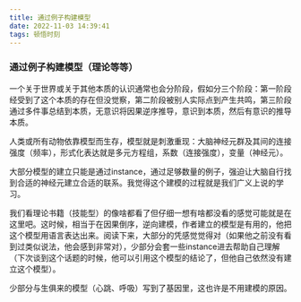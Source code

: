 ```yaml
---
title: 通过例子构建模型
date: 2022-11-03 14:39:41
tags: 顿悟时刻
---
```


### 通过例子构建模型（理论等等）



一个关于世界或关于其他本质的认识通常也会分阶段，假如分三个阶段：第一阶段经受到了这个本质的存在但没觉察，第二阶段被别人实际点到产生共鸣，第三阶段通过多件事总结到本质，无意识将因果逆序推导，意识到本质，然后有意识的推导本质。

人类或所有动物依靠模型而生存，模型就是刺激重现：大脑神经元群及其间的连接强度（频率），形式化表达就是多元方程组，系数（连接强度），变量（神经元）。

大部分模型的建立只能是通过instance，通过足够数量的例子，强迫让大脑自行找到合适的神经元建立合适的联系。我觉得这个建模的过程就是我们广义上说的学习。

我们看理论书籍（技能型）的像啥都看了但仔细一想有啥都没看的感觉可能就是在这里吧。这时候，相当于在因果倒序，逆向建模，作者建立的模型是有用的，他把这个模型用语言表达出来。阅读下来，大部分的凭感觉觉得对（如果他之前没有看到过类似说法，他会感到非常对），少部分会套一些instance进去帮助自己理解（下次谈到这个话题的时候，他可以引用这个模型的结论了，但他自己依然没有建立这个模型）。

少部分与生俱来的模型（心跳、呼吸）写到了基因里，这也许是不用建模的原因。
